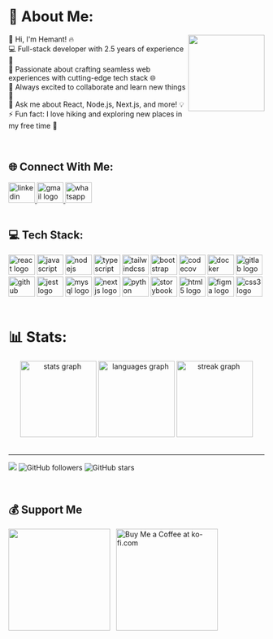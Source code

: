 # 💫 About Me:
<img align="right" height="150" src="https://camo.githubusercontent.com/62da68eb62b1e5f175f7d1f0191dd89a653d7908feb22d37d4a0ab07365d6791/68747470733a2f2f6d656469612e67697068792e636f6d2f6d656469612f4d3967624264396e6244724f5475314d71782f67697068792e676966"  />

<p align="left">👋 Hi, I'm Hemant! 🔥<br>💻 Full-stack developer with 2.5 years of experience 🚀<br>🌟 Passionate about crafting seamless web experiences with cutting-edge tech stack 🌐<br>👯 Always excited to collaborate and learn new things 🤝<br>💬 Ask me about React, Node.js, Next.js, and more! 💡<br>⚡ Fun fact: I love hiking and exploring new places in my free time 🌲</p>
<br>

## 🌐 Connect With Me:
<div align="left">
  <a href="https://in.linkedin.com/in/hemant-ag" target="_blank">
    <img src="https://raw.githubusercontent.com/maurodesouza/profile-readme-generator/master/src/assets/icons/social/linkedin/default.svg" width="52" height="40" alt="linkedin logo"  />
  </a>
  <a href="mailto:hemant@gamil.com?subject=Would%20like%20to%20connect%20with%20you">
  <img src="https://raw.githubusercontent.com/maurodesouza/profile-readme-generator/master/src/assets/icons/social/gmail/default.svg" width="52" height="40" alt="gmail logo"  />
  </a>
  <a href="https://api.whatsapp.com/send?phone=918755988217">
<img src="https://raw.githubusercontent.com/maurodesouza/profile-readme-generator/master/src/assets/icons/social/whatsapp/default.svg" width="52" height="40" alt="whatsapp logo"  />
  </a>
</div>
<br>

## 💻 Tech Stack:
<div align="left">
  <img src="https://cdn.jsdelivr.net/gh/devicons/devicon/icons/react/react-original-wordmark.svg" height="40" width="52" alt="react logo"  />
  <img src="https://cdn.jsdelivr.net/gh/devicons/devicon/icons/javascript/javascript-original.svg" height="40" width="52" alt="javascript logo"  />
  <img src="https://cdn.jsdelivr.net/gh/devicons/devicon/icons/nodejs/nodejs-original.svg" height="40" width="52" alt="nodejs logo"  />
  <img src="https://cdn.jsdelivr.net/gh/devicons/devicon/icons/typescript/typescript-original.svg" height="40" width="52" alt="typescript logo"  />
  <img src="https://cdn.jsdelivr.net/gh/devicons/devicon/icons/tailwindcss/tailwindcss-plain.svg" height="40" width="52" alt="tailwindcss logo"  />
  <img src="https://cdn.jsdelivr.net/gh/devicons/devicon/icons/bootstrap/bootstrap-original.svg" height="40" width="52" alt="bootstrap logo"  />
  <img src="https://cdn.jsdelivr.net/gh/devicons/devicon/icons/codecov/codecov-plain.svg" height="40" width="52" alt="codecov logo"  />
  <img src="https://cdn.jsdelivr.net/gh/devicons/devicon/icons/docker/docker-original.svg" height="40" width="52" alt="docker logo"  />
  <img src="https://cdn.jsdelivr.net/gh/devicons/devicon/icons/gitlab/gitlab-original.svg" height="40" width="52" alt="gitlab logo"  />
  <img src="https://cdn.jsdelivr.net/gh/devicons/devicon/icons/github/github-original.svg" height="40" width="52" alt="github logo"  />
  <img src="https://cdn.jsdelivr.net/gh/devicons/devicon/icons/jest/jest-plain.svg" height="40" width="52" alt="jest logo"  />
  <img src="https://cdn.jsdelivr.net/gh/devicons/devicon/icons/mysql/mysql-original-wordmark.svg" height="40" width="52" alt="mysql logo"  />
  <img src="https://cdn.jsdelivr.net/gh/devicons/devicon/icons/nextjs/nextjs-original.svg" height="40" width="52" alt="nextjs logo"  />
  <img src="https://cdn.jsdelivr.net/gh/devicons/devicon/icons/python/python-original.svg" height="40" width="52" alt="python logo"  />
  <img src="https://cdn.jsdelivr.net/gh/devicons/devicon/icons/storybook/storybook-original.svg" height="40" width="52" alt="storybook logo"  />
  <img src="https://cdn.jsdelivr.net/gh/devicons/devicon/icons/html5/html5-original.svg" height="40" width="52" alt="html5 logo"  />
  <img src="https://cdn.jsdelivr.net/gh/devicons/devicon/icons/figma/figma-original.svg" height="40" width="52" alt="figma logo"  />
  <img src="https://cdn.jsdelivr.net/gh/devicons/devicon/icons/css3/css3-original.svg" height="40" width="52" alt="css3 logo"  />
</div>
<br>

# 📊 Stats:
<div align="center">
  <img src="https://github-readme-stats.vercel.app/api?username=Hemant-agrawal&hide_title=false&hide_rank=false&show_icons=true&include_all_commits=true&count_private=true&disable_animations=false&theme=dracula&locale=en&hide_border=false&order=1" height="150" alt="stats graph"  />
  <img src="https://github-readme-stats.vercel.app/api/top-langs?username=Hemant-agrawal&locale=en&hide_title=false&layout=compact&card_width=320&langs_count=5&theme=dracula&hide_border=false&order=2" height="150" alt="languages graph"  />
  <img src="https://streak-stats.demolab.com?user=Hemant-agrawal&locale=en&mode=daily&theme=dracula&hide_border=false&border_radius=5&order=3" height="150" alt="streak graph"  />
</div>
<br>

---
[![](https://visitcount.itsvg.in/api?id=Hemant-Agrawal&icon=5&color=1)](https://visitcount.itsvg.in)
![GitHub followers](https://img.shields.io/github/followers/Hemant-Agrawal?style=social)
![GitHub stars](https://img.shields.io/github/stars/Hemant-Agrawal?style=social)

<br>

## 💰 Support Me

<a href="https://www.buymeacoffee.com/HemantAgrawal"><img src="https://cdn.buymeacoffee.com/buttons/v2/default-yellow.png" width="200" /></a> &nbsp;
<a href='https://ko-fi.com/R6R4KXPJC' target='_blank'><img src='https://storage.ko-fi.com/cdn/kofi2.png?v=3' width='200' alt='Buy Me a Coffee at ko-fi.com' /></a>

